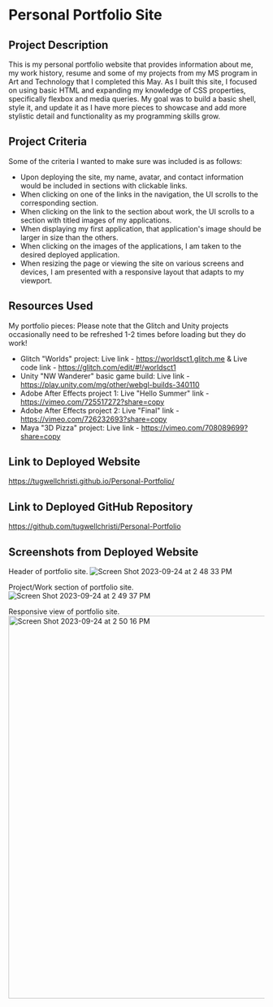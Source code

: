 # Personal Portfolio Site

## Project Description
This is my personal portfolio website that provides information about me, my work history, resume and some of my projects from my MS program in Art and Technology that I completed this May. As I built this site, I focused on using basic HTML and expanding my knowledge of CSS properties, specifically flexbox and media queries. My goal was to build a basic shell, style it, and update it as I have more pieces to showcase and add more stylistic detail and functionality as my programming skills grow.  

## Project Criteria
Some of the criteria I wanted to make sure was included is as follows: 
- Upon deploying the site, my name, avatar, and contact information would be included in sections with clickable links. 
- When clicking on one of the links in the navigation, the UI scrolls to the corresponding section.
- When clicking on the link to the section about work, the UI scrolls to a section with titled images of my applications.
- When displaying my first application, that application's image should be larger in size than the others.
- When clicking on the images of the applications, I am taken to the desired deployed application.
- When resizing the page or viewing the site on various screens and devices, I am presented with a responsive layout that adapts to my viewport. 

## Resources Used
My portfolio pieces:
Please note that the Glitch and Unity projects occasionally need to be refreshed 1-2 times before loading but they do work!

- Glitch "Worlds" project: Live link - https://worldsct1.glitch.me & Live code link - https://glitch.com/edit/#!/worldsct1
- Unity "NW Wanderer" basic game build: Live link - https://play.unity.com/mg/other/webgl-builds-340110
- Adobe After Effects project 1: Live "Hello Summer" link - https://vimeo.com/725517272?share=copy  
- Adobe After Effects project 2: Live "Final" link - https://vimeo.com/726232693?share=copy
- Maya "3D Pizza" project: Live link - https://vimeo.com/708089699?share=copy

## Link to Deployed Website
https://tugwellchristi.github.io/Personal-Portfolio/
## Link to Deployed GitHub Repository
https://github.com/tugwellchristi/Personal-Portfolio

## Screenshots from Deployed Website
Header of portfolio site. 
![Screen Shot 2023-09-24 at 2 48 33 PM](https://github.com/tugwellchristi/Personal-Portfolio/assets/90078824/8491d7c2-8390-43f6-a62c-68ffcce0fae0)

Project/Work section of portfolio site. 
![Screen Shot 2023-09-24 at 2 49 37 PM](https://github.com/tugwellchristi/Personal-Portfolio/assets/90078824/5f23e043-5360-4771-9bb7-9319f16ecdf4)

 Responsive view of portfolio site. 
<img width="754" alt="Screen Shot 2023-09-24 at 2 50 16 PM" src="https://github.com/tugwellchristi/Personal-Portfolio/assets/90078824/53228157-be34-4268-9bf7-30f74344144c">